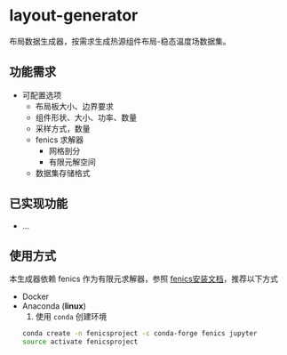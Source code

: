 # layout-generator

布局数据生成器，按需求生成热源组件布局-稳态温度场数据集。

## 功能需求

- 可配置选项
  - 布局板大小、边界要求
  - 组件形状、大小、功率、数量
  - 采样方式，数量
  - fenics 求解器
    - 网格剖分
    - 有限元解空间
  - 数据集存储格式

## 已实现功能

- ...

## 使用方式

本生成器依赖 fenics 作为有限元求解器，参照 [fenics安装文档](https://fenicsproject.org/download/)，推荐以下方式
- Docker
- Anaconda (**linux**)
  1. 使用 `conda` 创建环境 
    ```bash
    conda create -n fenicsproject -c conda-forge fenics jupyter
    source activate fenicsproject
    ```
